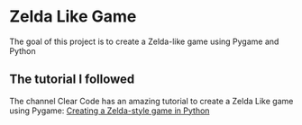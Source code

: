 # Zelda Like Game
The goal of this project is to create a Zelda-like game using Pygame and Python

## The tutorial I followed
The channel Clear Code has an amazing tutorial to create a Zelda Like game using Pygame:
[Creating a Zelda-style game in Python](https://www.youtube.com/watch?v=QU1pPzEGrqw&t=259s&ab_channel=ClearCode)

